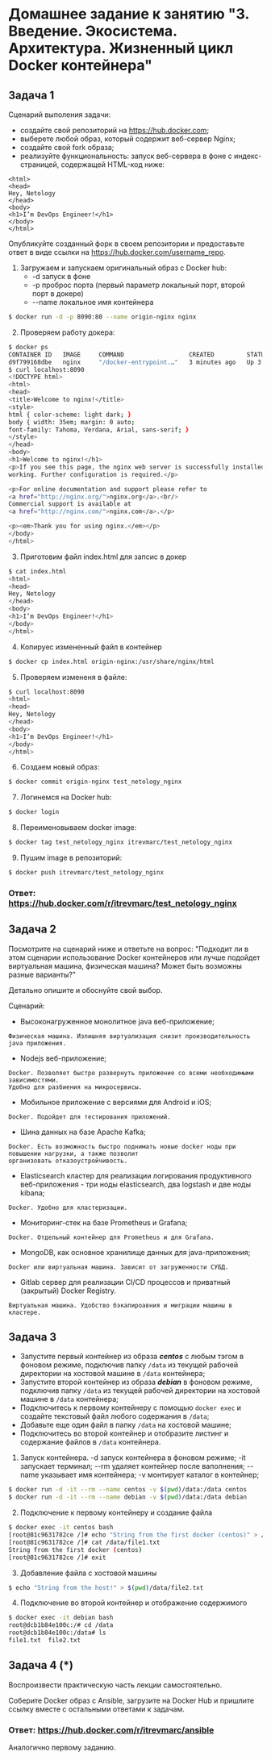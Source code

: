 
# Домашнее задание к занятию "3. Введение. Экосистема. Архитектура. Жизненный цикл Docker контейнера"

## Задача 1

Сценарий выполения задачи:

- создайте свой репозиторий на https://hub.docker.com;
- выберете любой образ, который содержит веб-сервер Nginx;
- создайте свой fork образа;
- реализуйте функциональность:
запуск веб-сервера в фоне с индекс-страницей, содержащей HTML-код ниже:
```
<html>
<head>
Hey, Netology
</head>
<body>
<h1>I’m DevOps Engineer!</h1>
</body>
</html>
```
Опубликуйте созданный форк в своем репозитории и предоставьте ответ в виде ссылки на https://hub.docker.com/username_repo.

1. Загружаем и запускаем оригинальный образ с Docker hub:
   * -d запуск в фоне
   * -p проброс порта (первый параметр локальный порт, второй порт в докере)
   * --name локальное имя контейнера
```bash
$ docker run -d -p 8090:80 --name origin-nginx nginx
```

2. Проверяем работу докера:
```bash
$ docker ps
CONTAINER ID   IMAGE     COMMAND                  CREATED         STATUS         PORTS                                   NAMES
d9f799168dbe   nginx     "/docker-entrypoint.…"   3 minutes ago   Up 3 minutes   0.0.0.0:8090->80/tcp, :::8090->80/tcp   origin-nginx
$ curl localhost:8090
<!DOCTYPE html>
<html>
<head>
<title>Welcome to nginx!</title>
<style>
html { color-scheme: light dark; }
body { width: 35em; margin: 0 auto;
font-family: Tahoma, Verdana, Arial, sans-serif; }
</style>
</head>
<body>
<h1>Welcome to nginx!</h1>
<p>If you see this page, the nginx web server is successfully installed and
working. Further configuration is required.</p>

<p>For online documentation and support please refer to
<a href="http://nginx.org/">nginx.org</a>.<br/>
Commercial support is available at
<a href="http://nginx.com/">nginx.com</a>.</p>

<p><em>Thank you for using nginx.</em></p>
</body>
</html>
```
3. Приготовим файл index.html для запсис в докер
```bash
$ cat index.html 
<html>
<head>
Hey, Netology
</head>
<body>
<h1>I’m DevOps Engineer!</h1>
</body>
</html>
```
4. Копируес измененный файл в контейнер
```bash
$ docker cp index.html origin-nginx:/usr/share/nginx/html 
```

5. Проверяем измененя в файле:
```bash
$ curl localhost:8090
<html>
<head>
Hey, Netology
</head>
<body>
<h1>I’m DevOps Engineer!</h1>
</body>
</html>
```

6. Создаем новый образ:
```bash
$ docker commit origin-nginx test_netology_nginx 
```
7. Логинемся на Docker hub:
```bash
$ docker login
```
8. Переименовываем docker image:
```bash
$ docker tag test_netology_nginx itrevmarc/test_netology_nginx
```
9. Пушим image в репозиторий:
```bash
$ docker push itrevmarc/test_netology_nginx
```

### Ответ: https://hub.docker.com/r/itrevmarc/test_netology_nginx

## Задача 2

Посмотрите на сценарий ниже и ответьте на вопрос:
"Подходит ли в этом сценарии использование Docker контейнеров или лучше подойдет виртуальная машина, физическая машина? Может быть возможны разные варианты?"

Детально опишите и обоснуйте свой выбор.

Сценарий:

- Высоконагруженное монолитное java веб-приложение;
```
Физическая машина. Излишняя виртуализация снизит производительность java приложения.
```
- Nodejs веб-приложение;
```
Docker. Позволяет быстро развернуть приложение со всеми необходимыми зависимостями.
Удобно для разбиения на микросервисы.
``` 
- Мобильное приложение c версиями для Android и iOS;
```
Docker. Подойдет для тестирования приложений. 
```
- Шина данных на базе Apache Kafka;
```
Docker. Есть возможность быстро поднимать новые docker ноды при повышении нагрузки, а также позволит
организовать отказоустройчивость.
```
- Elasticsearch кластер для реализации логирования продуктивного веб-приложения - три ноды elasticsearch, два logstash и две ноды kibana;
```
Docker. Удобно для кластеризации.
```
- Мониторинг-стек на базе Prometheus и Grafana;
```
Docker. Отдельный контейнер для Prometheus и для Grafana.
```
- MongoDB, как основное хранилище данных для java-приложения;
```
Docker или виртуальная машина. Зависит от загруженности СУБД.
```
- Gitlab сервер для реализации CI/CD процессов и приватный (закрытый) Docker Registry.
```
Виртуальная машина. Удобство бэкапироавния и миграции машины в кластере.
```


## Задача 3

- Запустите первый контейнер из образа ***centos*** c любым тэгом в фоновом режиме, подключив папку ```/data``` из текущей рабочей директории на хостовой машине в ```/data``` контейнера;
- Запустите второй контейнер из образа ***debian*** в фоновом режиме, подключив папку ```/data``` из текущей рабочей директории на хостовой машине в ```/data``` контейнера;
- Подключитесь к первому контейнеру с помощью ```docker exec``` и создайте текстовый файл любого содержания в ```/data```;
- Добавьте еще один файл в папку ```/data``` на хостовой машине;
- Подключитесь во второй контейнер и отобразите листинг и содержание файлов в ```/data``` контейнера.

1. Запуск контейнера. 
-d запуск контейнера в фоновом режиме; 
-it запускает терминал; 
--rm удаляет контейнер после ваполнения; 
--name указывает имя контейнера;
-v монтирует каталог в контейнер;
```bash
$ docker run -d -it --rm --name centos -v $(pwd)/data:/data centos
$ docker run -d -it --rm --name debian -v $(pwd)/data:/data debian
```
2. Подключение к первому контейнеру и создание файла
```bash
$ docker exec -it centos bash
[root@81c9631782ce /]# echo "String from the first docker (centos)" > /data/file1.txt
[root@81c9631782ce /]# cat /data/file1.txt 
String from the first docker (centos)
[root@81c9631782ce /]# exit
```
3. Добавление файла с хостовой машины

```bash
$ echo "String from the host!" > $(pwd)/data/file2.txt
```
4. Подключение во второй контейнер и отображение содержимого
```bash
$ docker exec -it debian bash
root@dcb1b84e100c:/# cd /data
root@dcb1b84e100c:/data# ls
file1.txt  file2.txt
```


## Задача 4 (*)

Воспроизвести практическую часть лекции самостоятельно.

Соберите Docker образ с Ansible, загрузите на Docker Hub и пришлите ссылку вместе с остальными ответами к задачам.

### Ответ: https://hub.docker.com/r/itrevmarc/ansible

Аналогично первому заданию.